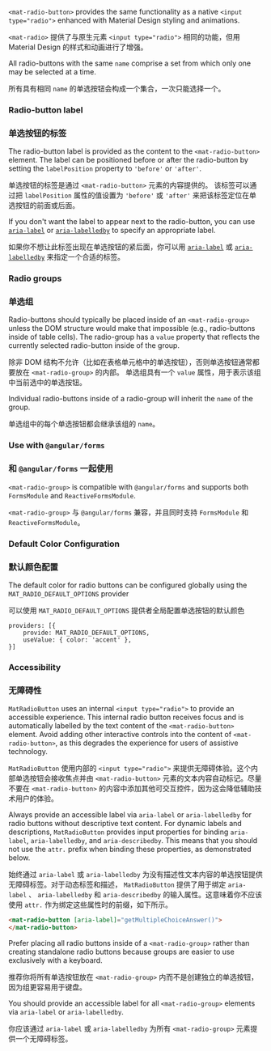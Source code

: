 `<mat-radio-button>` provides the same functionality as a native `<input type="radio">` enhanced with
Material Design styling and animations.

`<mat-radio>` 提供了与原生元素 `<input type="radio">` 相同的功能，但用 Material Design 的样式和动画进行了增强。

<!-- example(radio-overview) -->

All radio-buttons with the same `name` comprise a set from which only one may be selected at a time.

所有具有相同 `name` 的单选按钮会构成一个集合，一次只能选择一个。

### Radio-button label

### 单选按钮的标签

The radio-button label is provided as the content to the `<mat-radio-button>` element. The label can
be positioned before or after the radio-button by setting the `labelPosition` property to `'before'`
or `'after'`.

单选按钮的标签是通过 `<mat-radio-button>` 元素的内容提供的。
该标签可以通过把 `labelPosition` 属性的值设置为 `'before'` 或 `'after'` 来把该标签定位在单选按钮的前面或后面。

If you don't want the label to appear next to the radio-button, you can use
[`aria-label`](https://www.w3.org/TR/wai-aria/states_and_properties#aria-label) or
[`aria-labelledby`](https://www.w3.org/TR/wai-aria/states_and_properties#aria-labelledby) to
specify an appropriate label.

如果你不想让此标签出现在单选按钮的紧后面，你可以用 [`aria-label`](https://www.w3.org/TR/wai-aria/states_and_properties#aria-label) 或 
[`aria-labelledby`](https://www.w3.org/TR/wai-aria/states_and_properties#aria-labelledby) 来指定一个合适的标签。

### Radio groups

### 单选组

Radio-buttons should typically be placed inside of an `<mat-radio-group>` unless the DOM structure
would make that impossible (e.g., radio-buttons inside of table cells). The radio-group has a
`value` property that reflects the currently selected radio-button inside of the group.

除非 DOM 结构不允许（比如在表格单元格中的单选按钮），否则单选按钮通常都要放在 `<mat-radio-group>` 的内部。
单选组具有一个 `value` 属性，用于表示该组中当前选中的单选按钮。

Individual radio-buttons inside of a radio-group will inherit the `name` of the group.

单选组中的每个单选按钮都会继承该组的 `name`。

### Use with `@angular/forms`

### 和 `@angular/forms` 一起使用

`<mat-radio-group>` is compatible with `@angular/forms` and supports both `FormsModule`
and `ReactiveFormsModule`.

`<mat-radio-group>` 与 `@angular/forms` 兼容，并且同时支持 `FormsModule` 和 `ReactiveFormsModule`。

### Default Color Configuration

### 默认颜色配置

The default color for radio buttons can be configured globally using the `MAT_RADIO_DEFAULT_OPTIONS` provider

可以使用 `MAT_RADIO_DEFAULT_OPTIONS` 提供者全局配置单选按钮的默认颜色

```
providers: [{
    provide: MAT_RADIO_DEFAULT_OPTIONS,
    useValue: { color: 'accent' },
}]
```

### Accessibility

### 无障碍性

`MatRadioButton` uses an internal `<input type="radio">` to provide an accessible experience.
This internal radio button receives focus and is automatically labelled by the text content of the
`<mat-radio-button>` element. Avoid adding other interactive controls into the content of
`<mat-radio-button>`, as this degrades the experience for users of assistive technology.

`MatRadioButton` 使用内部的 `<input type="radio">` 来提供无障碍体验。这个内部单选按钮会接收焦点并由 `<mat-radio-button>` 元素的文本内容自动标记。尽量不要在 `<mat-radio-button>` 的内容中添加其他可交互控件，因为这会降低辅助技术用户的体验。

Always provide an accessible label via `aria-label` or `aria-labelledby` for radio buttons without
descriptive text content. For dynamic labels and descriptions, `MatRadioButton` provides input
properties for binding `aria-label`, `aria-labelledby`, and `aria-describedby`. This means that you
should not use the `attr.` prefix when binding these properties, as demonstrated below.

始终通过 `aria-label` 或 `aria-labelledby` 为没有描述性文本内容的单选按钮提供无障碍标签。对于动态标签和描述， `MatRadioButton` 提供了用于绑定 `aria-label` 、 `aria-labelledby` 和 `aria-describedby` 的输入属性。这意味着你不应该使用 `attr.` 作为绑定这些属性时的前缀，如下所示。

```html
<mat-radio-button [aria-label]="getMultipleChoiceAnswer()">
</mat-radio-button>
```

Prefer placing all radio buttons inside of a `<mat-radio-group>` rather than creating standalone
radio buttons because groups are easier to use exclusively with a keyboard. 

推荐你将所有单选按钮放在 `<mat-radio-group>` 内而不是创建独立的单选按钮，因为组更容易用于键盘。

You should provide an accessible label for all `<mat-radio-group>` elements via `aria-label` or
`aria-labelledby`. 

你应该通过 `aria-label` 或 `aria-labelledby` 为所有 `<mat-radio-group>` 元素提供一个无障碍标签。
